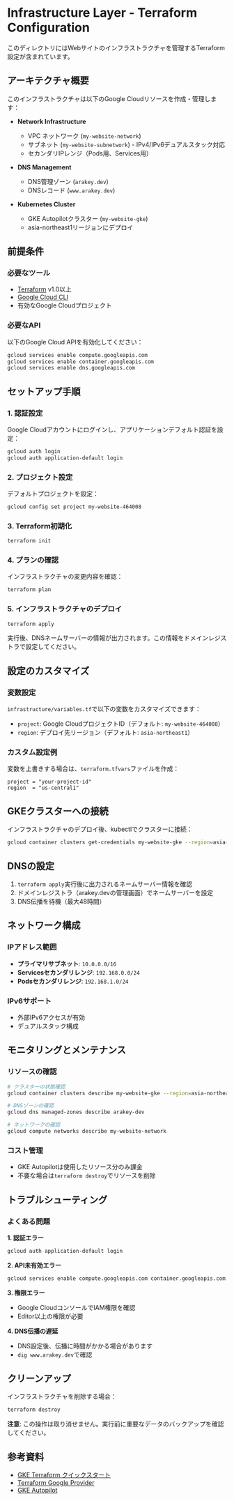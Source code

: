 # Infrastructure Layer - Terraform Configuration

このディレクトリにはWebサイトのインフラストラクチャを管理するTerraform設定が含まれています。

## アーキテクチャ概要

このインフラストラクチャは以下のGoogle Cloudリソースを作成・管理します：

- **Network Infrastructure**
  - VPC ネットワーク (`my-website-network`)
  - サブネット (`my-website-subnetwork`) - IPv4/IPv6デュアルスタック対応
  - セカンダリIPレンジ（Pods用、Services用）

- **DNS Management**
  - DNS管理ゾーン (`arakey.dev`)
  - DNSレコード (`www.arakey.dev`)

- **Kubernetes Cluster**
  - GKE Autopilotクラスター (`my-website-gke`)
  - asia-northeast1リージョンにデプロイ

## 前提条件

### 必要なツール
- [Terraform](https://www.terraform.io/downloads.html) v1.0以上
- [Google Cloud CLI](https://cloud.google.com/sdk/docs/install)
- 有効なGoogle Cloudプロジェクト

### 必要なAPI
以下のGoogle Cloud APIを有効化してください：
```bash
gcloud services enable compute.googleapis.com
gcloud services enable container.googleapis.com
gcloud services enable dns.googleapis.com
```

## セットアップ手順

### 1. 認証設定

Google Cloudアカウントにログインし、アプリケーションデフォルト認証を設定：

```bash
gcloud auth login
gcloud auth application-default login
```

### 2. プロジェクト設定

デフォルトプロジェクトを設定：

```bash
gcloud config set project my-website-464008
```

### 3. Terraform初期化

```bash
terraform init
```

### 4. プランの確認

インフラストラクチャの変更内容を確認：

```bash
terraform plan
```

### 5. インフラストラクチャのデプロイ

```bash
terraform apply
```

実行後、DNSネームサーバーの情報が出力されます。この情報をドメインレジストラで設定してください。

## 設定のカスタマイズ

### 変数設定

`infrastructure/variables.tf`で以下の変数をカスタマイズできます：

- `project`: Google CloudプロジェクトID（デフォルト: `my-website-464008`）
- `region`: デプロイ先リージョン（デフォルト: `asia-northeast1`）

### カスタム設定例

変数を上書きする場合は、`terraform.tfvars`ファイルを作成：

```hcl
project = "your-project-id"
region  = "us-central1"
```

## GKEクラスターへの接続

インフラストラクチャのデプロイ後、kubectlでクラスターに接続：

```bash
gcloud container clusters get-credentials my-website-gke --region=asia-northeast1
```

## DNSの設定

1. `terraform apply`実行後に出力されるネームサーバー情報を確認
2. ドメインレジストラ（arakey.devの管理画面）でネームサーバーを設定
3. DNS伝播を待機（最大48時間）

## ネットワーク構成

### IPアドレス範囲
- **プライマリサブネット**: `10.0.0.0/16`
- **Servicesセカンダリレンジ**: `192.168.0.0/24`
- **Podsセカンダリレンジ**: `192.168.1.0/24`

### IPv6サポート
- 外部IPv6アクセスが有効
- デュアルスタック構成

## モニタリングとメンテナンス

### リソースの確認
```bash
# クラスターの状態確認
gcloud container clusters describe my-website-gke --region=asia-northeast1

# DNSゾーンの確認
gcloud dns managed-zones describe arakey-dev

# ネットワークの確認
gcloud compute networks describe my-website-network
```

### コスト管理
- GKE Autopilotは使用したリソース分のみ課金
- 不要な場合は`terraform destroy`でリソースを削除

## トラブルシューティング

### よくある問題

**1. 認証エラー**
```bash
gcloud auth application-default login
```

**2. API未有効エラー**
```bash
gcloud services enable compute.googleapis.com container.googleapis.com dns.googleapis.com
```

**3. 権限エラー**
- Google CloudコンソールでIAM権限を確認
- Editor以上の権限が必要

**4. DNS伝播の遅延**
- DNS設定後、伝播に時間がかかる場合があります
- `dig www.arakey.dev`で確認

## クリーンアップ

インフラストラクチャを削除する場合：

```bash
terraform destroy
```

**注意**: この操作は取り消せません。実行前に重要なデータのバックアップを確認してください。

## 参考資料

- [GKE Terraform クイックスタート](https://cloud.google.com/kubernetes-engine/docs/quickstarts/create-cluster-using-terraform?hl=ja)
- [Terraform Google Provider](https://registry.terraform.io/providers/hashicorp/google/latest/docs)
- [GKE Autopilot](https://cloud.google.com/kubernetes-engine/docs/concepts/autopilot-overview)
